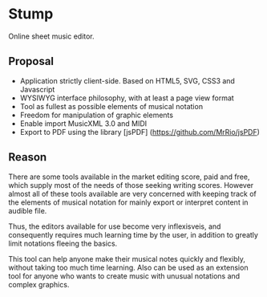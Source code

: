 Stump
=====

Online sheet music editor.

## Proposal 

- Application strictly client-side. Based on HTML5, SVG, CSS3 and Javascript
- WYSIWYG interface philosophy, with at least a page view format
- Tool as fullest as possible elements of musical notation
- Freedom for manipulation of graphic elements
- Enable import MusicXML 3.0 and MIDI
- Export to PDF using the library [jsPDF] (https://github.com/MrRio/jsPDF)

## Reason 

There are some tools available in the market editing score, paid and free,
which supply most of the needs of those seeking writing scores. However 
almost all of these tools available are very concerned with keeping track 
of the elements of musical notation for mainly export or interpret content 
in audible file. 

Thus, the editors available for use become very inflexisveis, and 
consequently  requires much learning time by the user, in addition 
to greatly limit notations fleeing the basics. 

This tool can help anyone make their musical notes quickly and flexibly, 
without taking too much time learning. Also can be used as an extension 
tool for anyone who wants to create music with unusual notations and 
complex graphics.
